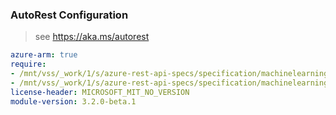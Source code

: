 ### AutoRest Configuration

> see https://aka.ms/autorest

``` yaml
azure-arm: true
require:
- /mnt/vss/_work/1/s/azure-rest-api-specs/specification/machinelearningservices/resource-manager/readme.md
- /mnt/vss/_work/1/s/azure-rest-api-specs/specification/machinelearningservices/resource-manager/readme.go.md
license-header: MICROSOFT_MIT_NO_VERSION
module-version: 3.2.0-beta.1
```